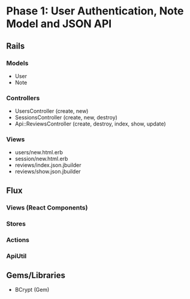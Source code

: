 # Phase 1: User Authentication, Note Model and JSON API

## Rails
### Models
* User
* Note

### Controllers
* UsersController (create, new)
* SessionsController (create, new, destroy)
* Api::ReviewsController (create, destroy, index, show, update)

### Views
* users/new.html.erb
* session/new.html.erb
* reviews/index.json.jbuilder
* reviews/show.json.jbuilder

## Flux
### Views (React Components)

### Stores

### Actions

### ApiUtil

## Gems/Libraries
* BCrypt (Gem)
